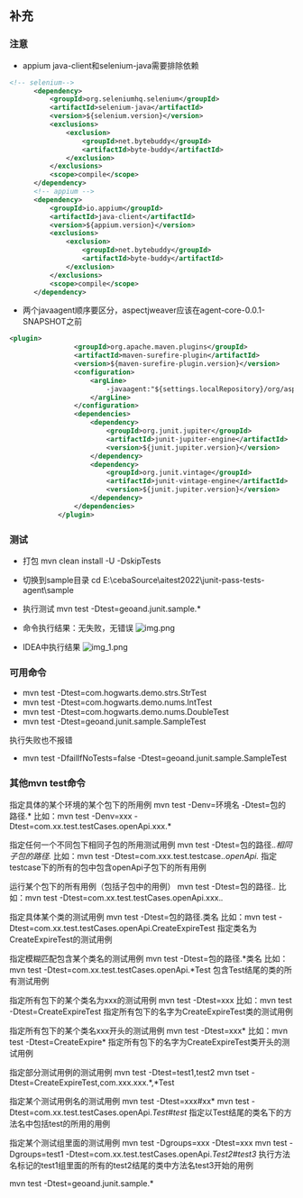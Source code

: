 ## 补充

### 注意

- appium java-client和selenium-java需要排除依赖

```xml
<!-- selenium-->
      <dependency>
          <groupId>org.seleniumhq.selenium</groupId>
          <artifactId>selenium-java</artifactId>
          <version>${selenium.version}</version>
          <exclusions>
              <exclusion>
                  <groupId>net.bytebuddy</groupId>
                  <artifactId>byte-buddy</artifactId>
              </exclusion>
          </exclusions>
          <scope>compile</scope>
      </dependency>
      <!-- appium -->
      <dependency>
          <groupId>io.appium</groupId>
          <artifactId>java-client</artifactId>
          <version>${appium.version}</version>
          <exclusions>
              <exclusion>
                  <groupId>net.bytebuddy</groupId>
                  <artifactId>byte-buddy</artifactId>
              </exclusion>
          </exclusions>
          <scope>compile</scope>
      </dependency>
```

- 两个javaagent顺序要区分，aspectjweaver应该在agent-core-0.0.1-SNAPSHOT之前

```xml
<plugin>
                <groupId>org.apache.maven.plugins</groupId>
                <artifactId>maven-surefire-plugin</artifactId>
                <version>${maven-surefire-plugin.version}</version>
                <configuration>
                    <argLine>
                        -javaagent:"${settings.localRepository}/org/aspectj/aspectjweaver/${aspectj.version}/aspectjweaver-${aspectj.version}.jar" -javaagent:E:/cebaSource/aitest2022/easy-agent/dist/agent/agent-core-0.0.1-SNAPSHOT.jar
                    </argLine>
                </configuration>
                <dependencies>
                    <dependency>
                        <groupId>org.junit.jupiter</groupId>
                        <artifactId>junit-jupiter-engine</artifactId>
                        <version>${junit.jupiter.version}</version>
                    </dependency>
                    <dependency>
                        <groupId>org.junit.vintage</groupId>
                        <artifactId>junit-vintage-engine</artifactId>
                        <version>${junit.jupiter.version}</version>
                    </dependency>
                </dependencies>
            </plugin>
```


### 测试

- 打包 mvn clean install -U -DskipTests
- 切换到sample目录 cd E:\cebaSource\aitest2022\junit-pass-tests-agent\sample
- 执行测试 mvn test -Dtest=geoand.junit.sample.*

- 命令执行结果：无失败，无错误
![img.png](img.png)

- IDEA中执行结果
![img_1.png](img_1.png)

### 可用命令

- mvn test -Dtest=com.hogwarts.demo.strs.StrTest
- mvn test -Dtest=com.hogwarts.demo.nums.IntTest
- mvn test -Dtest=com.hogwarts.demo.nums.DoubleTest
- mvn test -Dtest=geoand.junit.sample.SampleTest

执行失败也不报错

- mvn test -DfailIfNoTests=false -Dtest=geoand.junit.sample.SampleTest

### 其他mvn test命令

指定具体的某个环境的某个包下的所用例
mvn test -Denv=环境名 -Dtest=包的路径.*
比如：mvn test -Denv=xxx -Dtest=com.xx.test.testCases.openApi.xxx.*

指定任何一个不同包下相同子包的所用测试用例
mvn test -Dtest=包的路径.*.相同子包的路径.*
比如：mvn test -Dtest=com.xxx.test.testcase.*.openApi.*
指定testcase下的所有的包中包含openApi子包下的所有用例

运行某个包下的所有用例（包括子包中的用例）
mvn test -Dtest=包的路径.*.*
比如：mvn test -Dtest=com.xx.test.testCases.openApi.xxx.*.*

指定具体某个类的测试用例
mvn test -Dtest=包的路径.类名
比如：mvn test -Dtest=com.xx.test.testCases.openApi.CreateExpireTest
指定类名为CreateExpireTest的测试用例

指定模糊匹配包含某个类名的测试用例
mvn test -Dtest=包的路径.*类名
比如：mvn test -Dtest=com.xx.test.testCases.openApi.*Test
包含Test结尾的类的所有测试用例

指定所有包下的某个类名为xxx的测试用例
mvn test -Dtest=xxx
比如：mvn test -Dtest=CreateExpireTest
指定所有包下的名字为CreateExpireTest类的测试用例

指定所有包下的某个类名xxx开头的测试用例
mvn test -Dtest=xxx*
比如：mvn test -Dtest=CreateExpire*
指定所有包下的名字为CreateExpireTest类开头的测试用例

指定部分测试用例的测试用例
mvn test -Dtest=test1,test2
mvn tset -Dtest=CreateExpireTest,com.xxx.xxx.*,*Test

指定某个测试用例名的测试用例
mvn test -Dtest=xxx#xx*
mvn test -Dtest=com.xx.test.testCases.openApi.*Test#test*
指定以Test结尾的类名下的方法名中包括test的所用的用例

指定某个测试组里面的测试用例
mvn test -Dgroups=xxx -Dtest=xxx
mvn test -Dgroups=test1 -Dtest=com.xx.test.testCases.openApi.*Test2#test3*
执行方法名标记的test1组里面的所有的test2结尾的类中方法名test3开始的用例



mvn test -Dtest=geoand.junit.sample.*